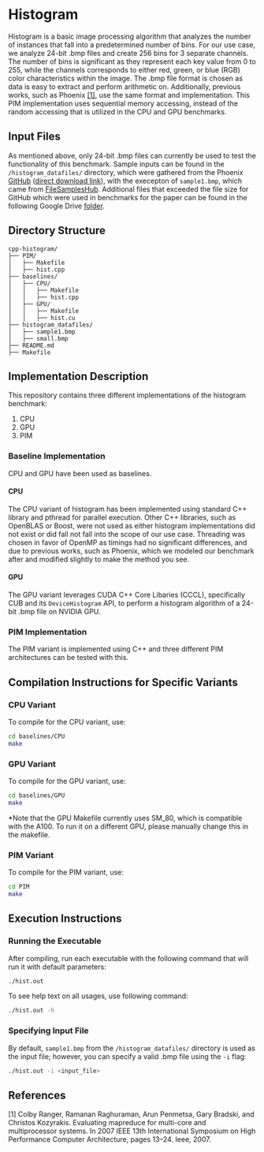 # Histogram

Histogram is a basic image processing algorithm that analyzes the number of instances that fall into a predetermined number of bins. For our use case, we analyze 24-bit .bmp files and create 256 bins for 3 separate channels. The number of bins is significant as they represent each key value from 0 to 255, while the channels corresponds to either red, green, or blue (RGB) color characteristics within the image. The .bmp file format is chosen as data is easy to extract and perform arithmetic on. Additionally, previous works, such as Phoenix [[1]](#1), use the same format and implementation. This PIM implementation uses sequential memory accessing, instead of the random accessing that is utilized in the CPU and GPU benchmarks.

## Input Files

As mentioned above, only 24-bit .bmp files can currently be used to test the functionality of this benchmark. Sample inputs can be found in the `/histogram_datafiles/` directory, which were gathered from the Phoenix [GitHub](https://github.com/fasiddique/DRAMAP-Phoenix/tree/main) ([direct download link](http://csl.stanford.edu/~christos/data/histogram.tar.gz)), with the execepton of `sample1.bmp`, which came from [FileSamplesHub](https://filesampleshub.com/format/image/bmp). Additional files that exceeded the file size for GitHub which were used in benchmarks for the paper can be found in the following Google Drive [folder](https://drive.google.com/drive/u/3/folders/1sKFcEftxzln6rtjftChb5Yog_9S5CDRd).

## Directory Structure

```
cpp-histogram/
├── PIM/
│   ├── Makefile
│   ├── hist.cpp
├── baselines/
│   ├── CPU/
│   │   ├── Makefile
│   │   ├── hist.cpp
│   ├── GPU/
│   │   ├── Makefile
│   │   ├── hist.cu
├── histogram_datafiles/
│   ├── sample1.bmp
│   ├── small.bmp
├── README.md
├── Makefile
```

## Implementation Description

This repository contains three different implementations of the histogram benchmark:

1. CPU
2. GPU
3. PIM

### Baseline Implementation

CPU and GPU have been used as baselines.

#### CPU

The CPU variant of histogram has been implemented using standard C++ library and pthread for parallel execution. Other C++ libraries, such as OpenBLAS or Boost, were not used as either histogram implementations did not exist or did fall not fall into the scope of our use case. Threading was chosen in favor of OpenMP as timings had no significant differences, and due to previous works, such as Phoenix, which we modeled our benchmark after and modified slightly to make the method you see.

#### GPU

The GPU variant leverages CUDA C++ Core Libaries (CCCL), specifically CUB and its `DeviceHistogram` API, to perform a histogram algorithm of a 24-bit .bmp file on NVIDIA GPU.

### PIM Implementation

The PIM variant is implemented using C++ and three different PIM architectures can be tested with this.

## Compilation Instructions for Specific Variants

### CPU Variant

To compile for the CPU variant, use:

```bash
cd baselines/CPU
make
```

### GPU Variant

To compile for the GPU variant, use:

```bash
cd baselines/GPU
make
```

*Note that the GPU Makefile currently uses SM_80, which is compatible with the A100. To run it on a different GPU, please manually change this in the makefile.

### PIM Variant

To compile for the PIM variant, use:

```bash
cd PIM
make
```

## Execution Instructions

### Running the Executable

After compiling, run each executable with the following command that will run it with default parameters:

```bash
./hist.out
```

To see help text on all usages, use following command:

```bash
./hist.out -h
```

### Specifying Input File

By default, `sample1.bmp` from the `/histogram_datafiles/` directory is used as the input file; however, you can specify a valid .bmp file using the `-i` flag:

```bash
./hist.out -i <input_file>
```

## References

<a id = "1">[1]</a>
Colby Ranger, Ramanan Raghuraman, Arun Penmetsa, Gary Bradski,
and Christos Kozyrakis. Evaluating mapreduce for multi-core and
multiprocessor systems. In 2007 IEEE 13th International Symposium
on High Performance Computer Architecture, pages 13–24. Ieee, 2007.
